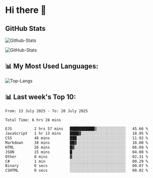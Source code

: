 # Hi there 👋

## GitHub Stats
![Github-Stats](https://github-readme-stats-sigma-five.vercel.app/api?username=ltorson&show_icons=true&theme=radical&count_private=true&show=reviews,discussions_started,discussions_answered,prs_merged,prs_merged_percentage)

![GitHub-Stats](https://github-readme-stats.vercel.app/api/wakatime?username=LeeTorson&theme=synthwave&size_weight=0.5&count_weight=0.5&title_color=36F9F6&langs_count=10&count_private=true)

## 📊 My Most Used Languages:
![Top-Langs](https://github-readme-stats-sigma-five.vercel.app/api/top-langs/?username=LTorson&layout=compact&langs_count=10)


## 📊 Last week's Top 10:
<!--START_SECTION:waka-->

```txt
From: 13 July 2025 - To: 20 July 2025

Total Time: 6 hrs 28 mins

EJS          2 hrs 57 mins   ███████████▒░░░░░░░░░░░░░   45.66 %
JavaScript   1 hr 13 mins    ████▓░░░░░░░░░░░░░░░░░░░░   18.95 %
CSS          46 mins         ███░░░░░░░░░░░░░░░░░░░░░░   11.92 %
Markdown     38 mins         ██▓░░░░░░░░░░░░░░░░░░░░░░   10.00 %
HTML         26 mins         █▓░░░░░░░░░░░░░░░░░░░░░░░   06.69 %
JSON         15 mins         █░░░░░░░░░░░░░░░░░░░░░░░░   04.08 %
Other        8 mins          ▓░░░░░░░░░░░░░░░░░░░░░░░░   02.31 %
C#           1 min           ░░░░░░░░░░░░░░░░░░░░░░░░░   00.29 %
Binary       0 secs          ░░░░░░░░░░░░░░░░░░░░░░░░░   00.07 %
CSHTML       0 secs          ░░░░░░░░░░░░░░░░░░░░░░░░░   00.02 %
```

<!--END_SECTION:waka-->
